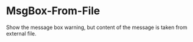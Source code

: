 # MsgBox-From-File
Show the message box warning, but content of the message is taken from external file.
